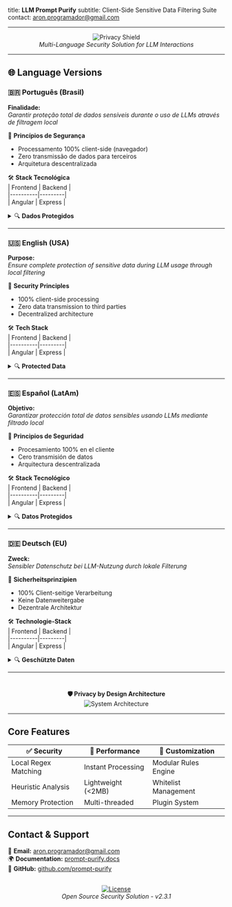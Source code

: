 title: **LLM Prompt Purify**
subtitle: Client-Side Sensitive Data Filtering Suite  
contact: [aron.programador@gmail.com](mailto:aron.programador@gmail.com)

---

<div align="center">

![Privacy Shield](https://img.icons8.com/3d-fluency/94/security-checked.png)  
_Multi-Language Security Solution for LLM Interactions_

</div>

---

## 🌐 **Language Versions**

### 🇧🇷 Português (Brasil)

**Finalidade:**  
<em>Garantir proteção total de dados sensíveis durante o uso de LLMs através de filtragem local</em>

🔐 **Princípios de Segurança**

- Processamento 100% client-side (navegador)
- Zero transmissão de dados para terceiros
- Arquitetura descentralizada

🛠 **Stack Tecnológica**  
| Frontend | Backend |  
|----------|---------|  
| Angular | Express |

<details><summary>🔍 <strong>Dados Protegidos</strong></summary>

- 📧 Comunicações pessoais
- 🆔 Documentos oficiais (CPF/RG/CNH)
- 🏡 Dados geolocalizados
- 🔒 Credenciais de acesso
- 💼 Informação corporativa sensível
</details>

---

### 🇺🇸 English (USA)

**Purpose:**  
<em>Ensure complete protection of sensitive data during LLM usage through local filtering</em>

🔐 **Security Principles**

- 100% client-side processing
- Zero data transmission to third parties
- Decentralized architecture

🛠 **Tech Stack**  
| Frontend | Backend |  
|----------|---------|  
| Angular | Express |

<details><summary>🔍 <strong>Protected Data</strong></summary>

- 📧 Personal communications
- 🆔 Official documents (SSN/ID/Drivers License)
- 🏡 Geolocation data
- 🔒 Access credentials
- 💼 Sensitive corporate information
</details>

---

### 🇪🇸 Español (LatAm)

**Objetivo:**  
<em>Garantizar protección total de datos sensibles usando LLMs mediante filtrado local</em>

🔐 **Principios de Seguridad**

- Procesamiento 100% en el cliente
- Cero transmisión de datos
- Arquitectura descentralizada

🛠 **Stack Tecnológico**  
| Frontend | Backend |  
|----------|---------|  
| Angular | Express |

<details><summary>🔍 <strong>Datos Protegidos</strong></summary>

- 📧 Comunicaciones personales
- 🆔 Documentos oficiales
- 🏡 Datos de geolocalización
- 🔒 Credenciales de acceso
- 💼 Información corporativa
</details>

---

### 🇩🇪 Deutsch (EU)

**Zweck:**  
<em>Sensibler Datenschutz bei LLM-Nutzung durch lokale Filterung</em>

🔐 **Sicherheitsprinzipien**

- 100% Client-seitige Verarbeitung
- Keine Datenweitergabe
- Dezentrale Architektur

🛠 **Technologie-Stack**  
| Frontend | Backend |  
|----------|---------|  
| Angular | Express |

<details><summary>🔍 <strong>Geschützte Daten</strong></summary>

- 📧 Persönliche Kommunikation
- 🆔 Amtliche Dokumente
- 🏡 Geolokalisierungsdaten
- 🔒 Zugangsdaten
- 💼 Unternehmenskritische Daten
</details>

---

<div align="center" style="margin-top:40px">

**🛡️ Privacy by Design Architecture**  
![System Architecture](https://img.icons8.com/3d-fluency/94/data-configuration.png)

</div>

---

## **Core Features**

| ✅ Security          | 🚀 Performance     | 🔧 Customization     |
| -------------------- | ------------------ | -------------------- |
| Local Regex Matching | Instant Processing | Modular Rules Engine |
| Heuristic Analysis   | Lightweight (<2MB) | Whitelist Management |
| Memory Protection    | Multi-threaded     | Plugin System        |

---

## **Contact & Support**

📩 **Email:** [aron.programador@gmail.com](mailto:aron.programador@gmail.com)  
🌍 **Documentation:** [prompt-purify.docs](https://example.com)  
🐙 **GitHub:** [github.com/prompt-purify](https://github.com)

<div align="center" style="margin-top:30px">

[![License](https://img.shields.io/badge/License-Apache_2.0-blue.svg)](https://opensource.org/licenses/Apache-2.0)  
_Open Source Security Solution - v2.3.1_

</div>
